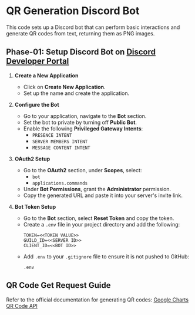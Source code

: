 # QR Generation Discord Bot

This code sets up a Discord bot that can perform basic interactions and generate QR codes from text, returning them as PNG images.

## Phase-01: Setup Discord Bot on [Discord Developer Portal](https://discord.com/developers/applications)

1. **Create a New Application**
    - Click on **Create New Application**.
    - Set up the name and create the application.

2. **Configure the Bot**
    - Go to your application, navigate to the **Bot** section.
    - Set the bot to private by turning off **Public Bot**.
    - Enable the following **Privileged Gateway Intents**:
        - `PRESENCE INTENT`
        - `SERVER MEMBERS INTENT`
        - `MESSAGE CONTENT INTENT`

3. **OAuth2 Setup**
    - Go to the **OAuth2** section, under **Scopes**, select:
        - `bot`
        - `applications.commands`
    - Under **Bot Permissions**, grant the **Administrator** permission.
    - Copy the generated URL and paste it into your server's invite link.

4. **Bot Token Setup**
    - Go to the **Bot** section, select **Reset Token** and copy the token.
    - Create a `.env` file in your project directory and add the following:
      ```
      TOKEN=<<TOKEN VALUE>>
      GUILD_ID=<<SERVER ID>>
      CLIENT_ID=<<BOT ID>>
      ```
    - Add `.env` to your `.gitignore` file to ensure it is not pushed to GitHub:
      ```
      .env
      ```

## QR Code Get Request Guide

Refer to the official documentation for generating QR codes: [Google Charts QR Code API](https://developers.google.com/chart/infographics/docs/qr_codes)
